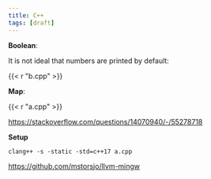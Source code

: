 ```yaml
---
title: C++
tags: [draft]
---
```


**Boolean**:

It is not ideal that numbers are printed by default:

{{< r "b.cpp" >}}

**Map**:

{{< r "a.cpp" >}}

<https://stackoverflow.com/questions/14070940/-/55278718>

**Setup**

~~~
clang++ -s -static -std=c++17 a.cpp
~~~

<https://github.com/mstorsjo/llvm-mingw>
